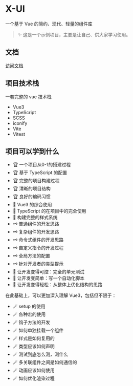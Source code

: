 # X-UI

一个基于 Vue 的简约、现代、轻量的组件库

> ✨ 这是一个示例项目，主要是让自己、供大家学习使用。

## 文档

[访问文档](https://xpyjs.github.io/ui/)

## 项目技术栈

一套完整的 vue 技术栈

- Vue3
- TypeScript
- SCSS
- iconify
- Vite
- Vitest

## 项目可以学到什么

- 🏆 一个项目从0-1的搭建过程
- 🏆 基于 TypeScript 的配置
- 🏆 完整的项目构建过程
- 🏆 清晰的项目结构
- 🏆 良好的编码习惯
- 🎉 Vue3 的综合使用
- 🎉 TypeScript 的在项目中的完全使用
- 🎉 构建完整的样式系统
- 🗝️ 普通组件的开发思路
- 🗝️ 复杂组件的开发思路
- 🗝️ 命令式组件的开发思路
- 🗝️ 自定义指令的开发过程
- 🗝️ 全局方法的配置
- 🗝️ 针对开发者的类型提示
- 🎈 让开发变得可控：完全的单元测试
- 🎈 让开发变简单：写一个自动化脚本
- 🎈 让开发变得轻松：从整体上优化结构的思路

在此基础上，可以更加深入理解 Vue3，包括但不限于：

- 🪄 setup 的使用
- 🪄 各种宏的使用
- 🪄 钩子方法的开发
- 🪄 如何单独挂载一个组件
- 🪄 样式是如何复用的
- 🪄 类型应该如何声明
- 🪄 测试到底怎么测，测什么
- 🪄 多关联组件之间是如何通信的
- 🪄 动画应该如何使用
- 🪄 如何优化渲染过程
